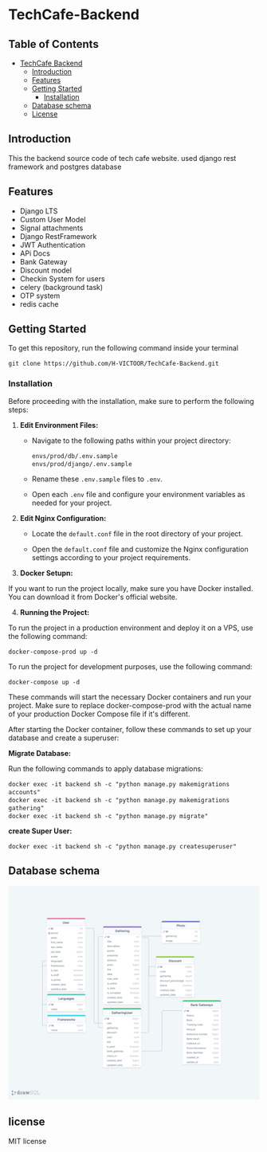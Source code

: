 # TechCafe-Backend

## Table of Contents

- [TechCafe Backend](#TechCafe-Backend)
  - [Introduction](#introduction)
  - [Features](#features)
  - [Getting Started](#getting-started)
    - [Installation](#installation)
  - [Database schema](#database-schema)
  - [License](#license)

## Introduction

This the backend source code of tech cafe website. used django rest framework and postgres database 

## Features

- Django LTS
- Custom User Model
- Signal attachments
- Django RestFramework
- JWT Authentication
- APi Docs
- Bank Gateway
- Discount model
- Checkin System for users
- celery (background task)
- OTP system
- redis cache

## Getting Started

To get this repository, run the following command inside your terminal
```shell
git clone https://github.com/H-VICTOOR/TechCafe-Backend.git
```

### Installation

Before proceeding with the installation, make sure to perform the following steps:

1. **Edit Environment Files:**

   - Navigate to the following paths within your project directory:

     ```shell
     envs/prod/db/.env.sample
     envs/prod/django/.env.sample
     ```

   - Rename these `.env.sample` files to `.env`.

   - Open each `.env` file and configure your environment variables as needed for your project.

2. **Edit Nginx Configuration:**

   - Locate the `default.conf` file in the root directory of your project.

   - Open the `default.conf` file and customize the Nginx configuration settings according to your project requirements.

3. **Docker Setupn:**

If you want to run the project locally, make sure you have Docker installed. You can download it from Docker's official website.

4. **Running the Project:**

To run the project in a production environment and deploy it on a VPS, use the following command:

```shell
docker-compose-prod up -d
```
To run the project for development purposes, use the following command:

```shell
docker-compose up -d
```
These commands will start the necessary Docker containers and run your project. Make sure to replace docker-compose-prod with the actual name of your production Docker Compose file if it's different.

After starting the Docker container, follow these commands to set up your database and create a superuser:


**Migrate Database:**

   Run the following commands to apply database migrations:

   ```shell
   docker exec -it backend sh -c "python manage.py makemigrations accounts"
   docker exec -it backend sh -c "python manage.py makemigrations gathering"
   docker exec -it backend sh -c "python manage.py migrate"
```
**create Super User:**
```
docker exec -it backend sh -c "python manage.py createsuperuser"
```

## Database schema
<p align="center">
<img src="https://github.com/H-VICTOOR/TechCafe-Backend/blob/main/demo/database_schema.png" alt="database schema"/>
</p>

## license
MIT license
